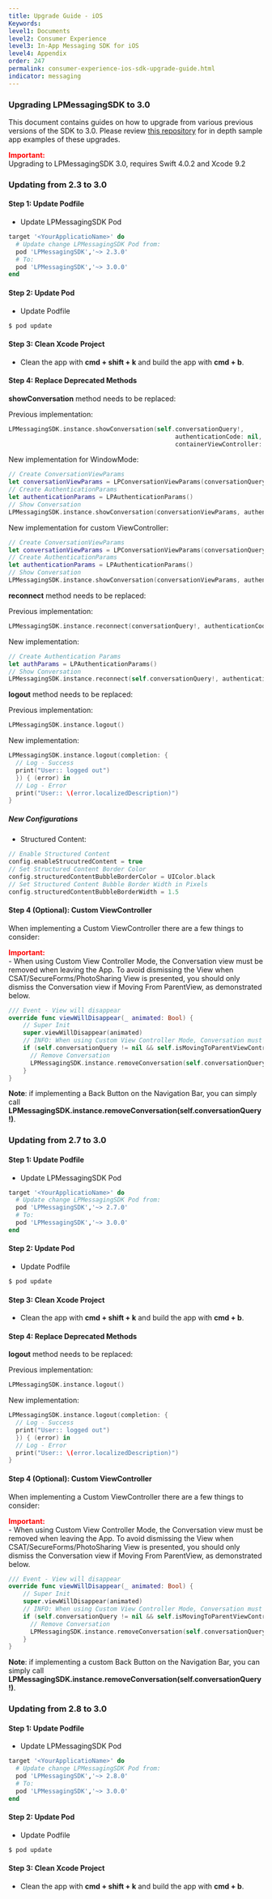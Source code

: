 ```yaml
---
title: Upgrade Guide - iOS
Keywords:
level1: Documents
level2: Consumer Experience
level3: In-App Messaging SDK for iOS
level4: Appendix
order: 247
permalink: consumer-experience-ios-sdk-upgrade-guide.html
indicator: messaging
---
```


### Upgrading LPMessagingSDK to 3.0

This document contains guides on how to upgrade from various previous versions of the SDK to 3.0. Please review [this repository](https://github.com/LivePersonInc/Upgrade_examples_to_SDK3.0) for in depth sample app examples of these upgrades.

<div style="color:red;font-weight:bold;">
Important:
</div>
Upgrading to LPMessagingSDK 3.0, requires Swift 4.0.2 and Xcode 9.2

### Updating from 2.3 to 3.0

#### Step 1: Update Podfile

* Update LPMessagingSDK Pod

```ruby
target '<YourApplicatioName>' do
  # Update change LPMessagingSDK Pod from:
  pod 'LPMessagingSDK','~> 2.3.0'
  # To:
  pod 'LPMessagingSDK','~> 3.0.0'
end
```

#### Step 2: Update Pod

* Update Podfile

```sh
$ pod update
```

#### Step 3: Clean Xcode Project

* Clean the app with **cmd + shift + k** and build the app with **cmd + b**.


#### Step 4: Replace Deprecated Methods

**showConversation** method needs to be replaced:

Previous implementation:

```swift
LPMessagingSDK.instance.showConversation(self.conversationQuery!,
                                              authenticationCode: nil,
                                              containerViewController: nil)
```

New implementation for WindowMode:

```swift
// Create ConversationViewParams
let conversationViewParams = LPConversationViewParams(conversationQuery: self.conversationQuery!, containerViewController: nil, isViewOnly: false)
// Create AuthenticationParams
let authenticationParams = LPAuthenticationParams()
// Show Conversation
LPMessagingSDK.instance.showConversation(conversationViewParams, authenticationParams: authenticationParams)
```

New implementation for custom ViewController:

```swift
// Create ConversationViewParams
let conversationViewParams = LPConversationViewParams(conversationQuery: self.conversationQuery!, containerViewController: viewController, isViewOnly: false)
// Create AuthenticationParams
let authenticationParams = LPAuthenticationParams()
// Show Conversation
LPMessagingSDK.instance.showConversation(conversationViewParams, authenticationParams: authenticationParams)
```

**reconnect** method needs to be replaced:

Previous implementation:

```swift
LPMessagingSDK.instance.reconnect(conversationQuery!, authenticationCode: "")
```

New implementation:

```swift
// Create Authentication Params
let authParams = LPAuthenticationParams()
// Show Conversation
LPMessagingSDK.instance.reconnect(self.conversationQuery!, authenticationParams: authParams
```  	

**logout** method needs to be replaced:

Previous implementation:

```swift
LPMessagingSDK.instance.logout()
```

New implementation:

```swift
LPMessagingSDK.instance.logout(completion: {
  // Log - Success
  print("User:: logged out")
  }) { (error) in
  // Log - Error
  print("User:: \(error.localizedDescription)")
}
```

##### New Configurations
* Structured Content:

```swift
// Enable Structured Content
config.enableStrucutredContent = true
// Set Structured Content Border Color
config.structuredContentBubbleBorderColor = UIColor.black
// Set Structured Content Bubble Border Width in Pixels
config.structuredContentBubbleBorderWidth = 1.5
```


#### Step 4 (Optional): Custom ViewController

When implementing a Custom ViewController there are a few things to consider:

 <div style="color:red;font-weight:bold;">
 Important:
 </div>
 - When using Custom View Controller Mode, the Conversation view must be removed when leaving the App. To avoid dismissing the View when CSAT/SecureForms/PhotoSharing View is presented, you should only dismiss the Conversation view if Moving From ParentView, as demonstrated below.

```swift
/// Event - View will disappear
override func viewWillDisappear(_ animated: Bool) {
    // Super Init
    super.viewWillDisappear(animated)
    // INFO: When using Custom View Controller Mode, Conversation must be remove when leaving the App, if the Conversation View is the current screen
    if (self.conversationQuery != nil && self.isMovingToParentViewController){
      // Remove Conversation
      LPMessagingSDK.instance.removeConversation(self.conversationQuery!)
    }
}
```

**Note**: if implementing a Back Button on the Navigation Bar, you can simply call **LPMessagingSDK.instance.removeConversation(self.conversationQuery!)**.


### Updating from 2.7 to 3.0

#### Step 1: Update Podfile

  * Update LPMessagingSDK Pod

```ruby
target '<YourApplicatioName>' do
  # Update change LPMessagingSDK Pod from:
  pod 'LPMessagingSDK','~> 2.7.0'
  # To:
  pod 'LPMessagingSDK','~> 3.0.0'
end
```

#### Step 2: Update Pod

* Update Podfile

```sh
$ pod update
```

#### Step 3: Clean Xcode Project

* Clean the app with **cmd + shift + k** and build the app with **cmd + b**.


#### Step 4: Replace Deprecated Methods

**logout** method needs to be replaced:

Previous implementation:

```swift
LPMessagingSDK.instance.logout()
```

New implementation:

```swift
LPMessagingSDK.instance.logout(completion: {
  // Log - Success
  print("User:: logged out")
  }) { (error) in
  // Log - Error
  print("User:: \(error.localizedDescription)")
}
```

#### Step 4 (Optional): Custom ViewController

When implementing a Custom ViewController there are a few things to consider:

 <div style="color:red;font-weight:bold;">
 Important:
 </div>
 - When using Custom View Controller Mode, the Conversation view must be removed when leaving the App. To avoid dismissing the View when CSAT/SecureForms/PhotoSharing View is presented, you should only dismiss the Conversation view if Moving From ParentView, as demonstrated below.

```swift
/// Event - View will disappear
override func viewWillDisappear(_ animated: Bool) {
    // Super Init
    super.viewWillDisappear(animated)
    // INFO: When using Custom View Controller Mode, Conversation must be remove when leaving the App, if the Conversation View is the current screen
    if (self.conversationQuery != nil && self.isMovingToParentViewController){
      // Remove Conversation
      LPMessagingSDK.instance.removeConversation(self.conversationQuery!)
    }
}
```

**Note**: if implementing a custom Back Button on the Navigation Bar, you can simply call **LPMessagingSDK.instance.removeConversation(self.conversationQuery!)**.



### Updating from 2.8 to 3.0

#### Step 1: Update Podfile

  * Update LPMessagingSDK Pod

```ruby
target '<YourApplicatioName>' do
  # Update change LPMessagingSDK Pod from:
  pod 'LPMessagingSDK','~> 2.8.0'
  # To:
  pod 'LPMessagingSDK','~> 3.0.0'
end
```

#### Step 2: Update Pod

* Update Podfile

```sh
$ pod update
```

#### Step 3: Clean Xcode Project

* Clean the app with **cmd + shift + k** and build the app with **cmd + b**.
